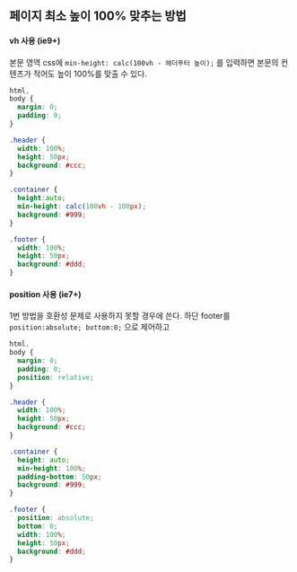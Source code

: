 ## 페이지 최소 높이 100% 맞추는 방법



#### vh 사용 (ie9+)

본문 영역 css에 ```min-height: calc(100vh - 헤더푸터 높이);``` 를 입력하면 본문의 컨텐츠가 적어도 높이 100%를 맞출 수 있다.

```css
html,
body {
  margin: 0;
  padding: 0;
}

.header {
  width: 100%;
  height: 50px;
  background: #ccc;
}

.container {
  height:auto;
  min-height: calc(100vh - 100px);
  background: #999;
}

.footer {
  width: 100%;
  height: 50px;
  background: #ddd;
}

```





#### position 사용 (ie7+)

1번 방법을 호환성 문제로 사용하지 못할 경우에 쓴다. 하단 footer를 ```position:absolute; bottom:0;```  으로 제어하고 

```css
html,
body {
  margin: 0;
  padding: 0;
  position: relative;
}

.header {
  width: 100%;
  height: 50px;
  background: #ccc;
}

.container {
  height: auto;
  min-height: 100%;
  padding-bottom: 50px;
  background: #999;
}

.footer {
  position: absolute;
  bottom: 0;
  width: 100%;
  height: 50px;
  background: #ddd;
}

```

